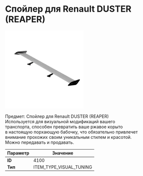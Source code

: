 # Спойлер для Renault DUSTER (REAPER)

![Item Image](../img/4100.webp?raw=true)

Предмет: Спойлер для Renault DUSTER (REAPER)<br>Используется для визуальной модификаций вашего<br>транспорта, способен превратить ваше ржавое корыто<br>в настоящую порхающую бабочку, что обязательно привлечет<br>внимание прохожих своим уникальным стилем и красотой.<br>Можно передавать и продавать.


| Параметр | Значение |
|----------|----------|
| **ID** | 4100 |
| **Тип** | ITEM_TYPE_VISUAL_TUNING |

